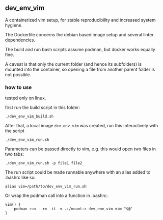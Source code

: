 
## dev_env_vim

A containerized vim setup, for stable reproducibility and increased system hygiene.

The Dockerfile concerns the debian based image setup and several linter dependencies.

The build and run bash scripts assume podman, but docker works equally fine.

A caveat is that only the current folder (and hence its subfolders) is mounted into the container, 
so opening a file from another parent folder is not possible.

### how to use

tested only on linux.

first run the build script in this folder:
```
./dev_env_vim_build.sh
```
After that, a local image `dev_env_vim` was created, run this interactively with the script
```
./dev_env_vim_run.sh
```

Parameters can be passed directly to vim, e.g. this would open two files in two tabs:
```
./dev_env_vim_run.sh -p file1 file2
```

The run script could be made runnable anywhere with an alias added to .bashrc like so:
```
alias vim=/path/to/dev_env_vim_run.sh
```

Or wrap the podman call into a function in .bashrc:
```
vim() {
    podman run --rm -it -v .:/mount:z dev_env_vim vim "$@"
}
```
